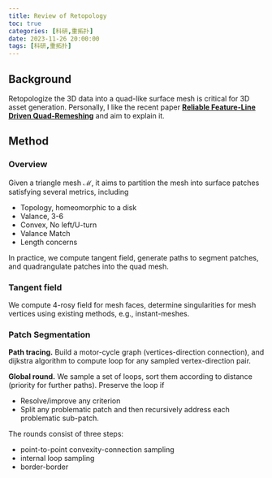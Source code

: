 ```yaml
---
title: Review of Retopology
toc: true
categories: [科研,重拓扑]
date: 2023-11-26 20:00:00
tags: [科研,重拓扑]
---
```


## Background

Retopologize the 3D data into a quad-like surface mesh is critical for 3D asset generation. Personally, I like the recent paper [**Reliable Feature-Line Driven Quad-Remeshing**](https://www.quadmesh.cloud/ReliableQuad.pdf) and aim to explain it.

## Method

### Overview
Given a triangle mesh $\mathcal{M}$, it aims to partition the mesh into surface patches satisfying several metrics, including
- Topology, homeomorphic to a disk
- Valance, 3-6
- Convex, No left/U-turn
- Valance Match
- Length concerns

In practice, we compute tangent field, generate paths to segment patches, and quadrangulate patches into the quad mesh.

### Tangent field
We compute 4-rosy field for mesh faces, determine singularities for mesh vertices using existing methods, e.g., instant-meshes.

### Patch Segmentation
**Path tracing.**
Build a motor-cycle graph (vertices-direction connection), and dijkstra algorithm to compute loop for any sampled vertex-direction pair.

**Global round.**
We sample a set of loops, sort them according to distance (priority for further paths). Preserve the loop if
- Resolve/improve any criterion
- Split any problematic patch
and then recursively address each problematic sub-patch.

The rounds consist of three steps:
- point-to-point convexity-connection sampling
- internal loop sampling
- border-border

